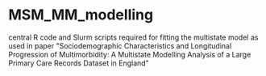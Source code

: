 # MSM_MM_modelling
central R code and Slurm scripts required for fitting the multistate model as used in paper "Sociodemographic Characteristics and Longitudinal Progression of Multimorbidity: A Multistate Modelling Analysis of a Large Primary Care Records Dataset in England"
